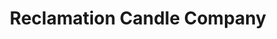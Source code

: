 ---
title: "Reclamation Candle Company"
url: /la-conner/reclamation-candle-company/
shop: candles
---